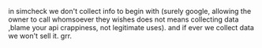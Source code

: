 in simcheck we don't collect info to begin with (surely google, allowing the owner to call whomsoever they wishes does not means collecting data
,blame your api crappiness, not legitimate uses). and if ever we collect data we won't sell it. grr.

